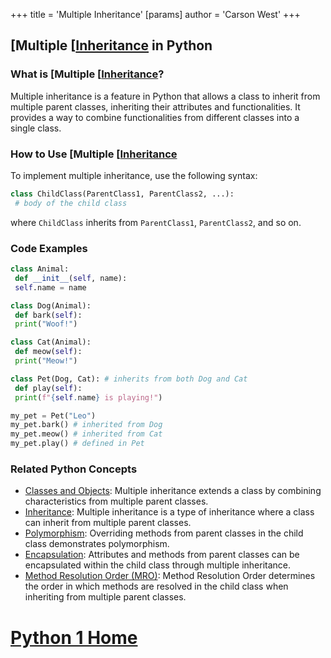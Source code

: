+++
 title = 'Multiple Inheritance'
[params]
	author = 'Carson West'
+++
## [Multiple [[Inheritance](./../multiple-[[inheritance/) in Python

### What is [Multiple [[Inheritance](./../multiple-[[inheritance/)?
Multiple inheritance is a feature in Python that allows a class to inherit from multiple parent classes, inheriting their attributes and functionalities. It provides a way to combine functionalities from different classes into a single class.

### How to Use [Multiple [[Inheritance](./../multiple-[[inheritance/)
To implement multiple inheritance, use the following syntax:

```python
class ChildClass(ParentClass1, ParentClass2, ...):
 # body of the child class
```

where `ChildClass` inherits from `ParentClass1`, `ParentClass2`, and so on.

### Code Examples
```python
class Animal:
 def __init__(self, name):
 self.name = name

class Dog(Animal):
 def bark(self):
 print("Woof!")

class Cat(Animal):
 def meow(self):
 print("Meow!")

class Pet(Dog, Cat): # inherits from both Dog and Cat
 def play(self):
 print(f"{self.name} is playing!")

my_pet = Pet("Leo")
my_pet.bark() # inherited from Dog
my_pet.meow() # inherited from Cat
my_pet.play() # defined in Pet
```

### Related Python Concepts

- [Classes and Objects](./../classes-and-objects/): Multiple inheritance extends a class by combining characteristics from multiple parent classes.
- [Inheritance](./../inheritance/): Multiple inheritance is a type of inheritance where a class can inherit from multiple parent classes.
- [Polymorphism](./../polymorphism/): Overriding methods from parent classes in the child class demonstrates polymorphism.
- [Encapsulation](./../encapsulation/): Attributes and methods from parent classes can be encapsulated within the child class through multiple inheritance.
- [Method Resolution Order (MRO)](./../method-resolution-order-(mro)/): Method Resolution Order determines the order in which methods are resolved in the child class when inheriting from multiple parent classes.
# [Python 1 Home](./../python-1-home/)